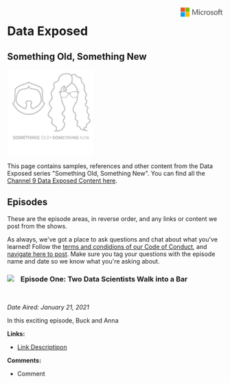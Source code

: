<img style="float: right;" src="./graphics/solutions-microsoft-logo-small.png">

# Data Exposed
## Something Old, Something New
<img  width="200" src="./graphics/sosn-transp-white.png">

This page contains samples, references and other content from the Data Exposed series "Something Old, Something New". You can find all the [Channel 9 Data Exposed Content here](https://microsoft.github.io/dataexposed/).

## Episodes

These are the episode  areas, in reverse order, and any links or content we post from the shows. 

As always, we've got a place to ask questions and chat about what you've learned! Follow the [terms and condidions of our Code of Conduct](https://opensource.microsoft.com/codeofconduct/), and [navigate here to post](https://github.com/microsoft/dataexposed/discussions). Make sure you tag your questions with the episode name and date so we know what you're asking about.

<h3><img style="float: left; margin: 0px 15px 15px 0px;" src="https://github.com/microsoft/dataexposed/blob/main/graphics/Camera.png?raw=true"><b>     Episode One: Two Data Scientists Walk into a Bar</b></h3> 
<br>

*Date Aired: January 21, 2021*

In this exciting episode, Buck and Anna 

**Links:**
- [Link Descriptipon](https://github.com/Microsoft/sqlworkshops)

**Comments:** 
- Comment


